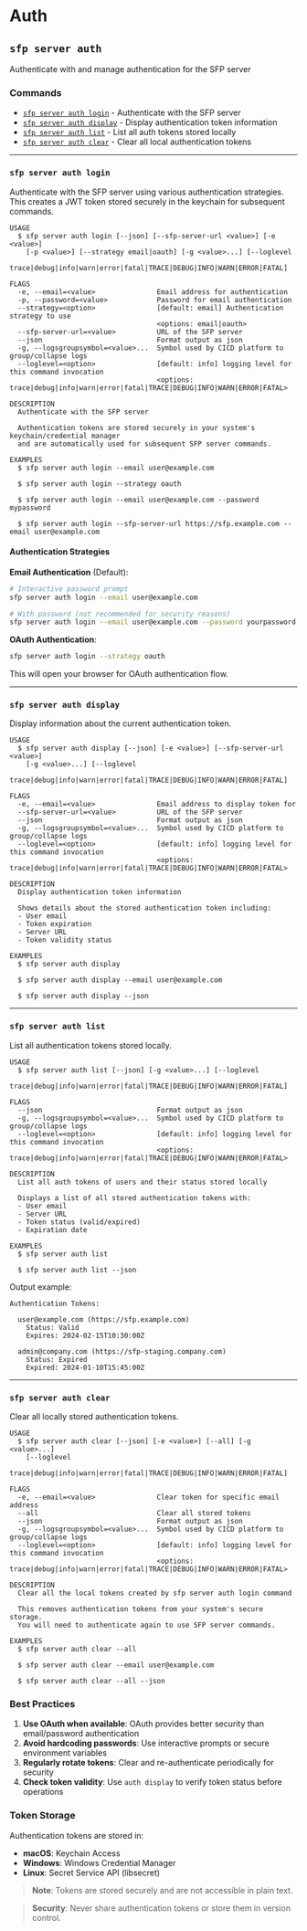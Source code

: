 # Auth

## `sfp server auth`

Authenticate with and manage authentication for the SFP server

### Commands

* [`sfp server auth login`](#sfp-server-auth-login) - Authenticate with the SFP server
* [`sfp server auth display`](#sfp-server-auth-display) - Display authentication token information
* [`sfp server auth list`](#sfp-server-auth-list) - List all auth tokens stored locally
* [`sfp server auth clear`](#sfp-server-auth-clear) - Clear all local authentication tokens

---

### `sfp server auth login`

Authenticate with the SFP server using various authentication strategies. This creates a JWT token stored securely in the keychain for subsequent commands.

```
USAGE
  $ sfp server auth login [--json] [--sfp-server-url <value>] [-e <value>]
    [-p <value>] [--strategy email|oauth] [-g <value>...] [--loglevel
    trace|debug|info|warn|error|fatal|TRACE|DEBUG|INFO|WARN|ERROR|FATAL]

FLAGS
  -e, --email=<value>               Email address for authentication
  -p, --password=<value>            Password for email authentication
  --strategy=<option>               [default: email] Authentication strategy to use
                                    <options: email|oauth>
  --sfp-server-url=<value>          URL of the SFP server
  --json                            Format output as json
  -g, --logsgroupsymbol=<value>...  Symbol used by CICD platform to group/collapse logs
  --loglevel=<option>               [default: info] logging level for this command invocation
                                    <options: trace|debug|info|warn|error|fatal|TRACE|DEBUG|INFO|WARN|ERROR|FATAL>

DESCRIPTION
  Authenticate with the SFP server

  Authentication tokens are stored securely in your system's keychain/credential manager
  and are automatically used for subsequent SFP server commands.

EXAMPLES
  $ sfp server auth login --email user@example.com

  $ sfp server auth login --strategy oauth

  $ sfp server auth login --email user@example.com --password mypassword

  $ sfp server auth login --sfp-server-url https://sfp.example.com --email user@example.com
```

#### Authentication Strategies

**Email Authentication** (Default):
```bash
# Interactive password prompt
sfp server auth login --email user@example.com

# With password (not recommended for security reasons)
sfp server auth login --email user@example.com --password yourpassword
```

**OAuth Authentication**:
```bash
sfp server auth login --strategy oauth
```
This will open your browser for OAuth authentication flow.

---

### `sfp server auth display`

Display information about the current authentication token.

```
USAGE
  $ sfp server auth display [--json] [-e <value>] [--sfp-server-url <value>]
    [-g <value>...] [--loglevel
    trace|debug|info|warn|error|fatal|TRACE|DEBUG|INFO|WARN|ERROR|FATAL]

FLAGS
  -e, --email=<value>               Email address to display token for
  --sfp-server-url=<value>          URL of the SFP server
  --json                            Format output as json
  -g, --logsgroupsymbol=<value>...  Symbol used by CICD platform to group/collapse logs
  --loglevel=<option>               [default: info] logging level for this command invocation
                                    <options: trace|debug|info|warn|error|fatal|TRACE|DEBUG|INFO|WARN|ERROR|FATAL>

DESCRIPTION
  Display authentication token information

  Shows details about the stored authentication token including:
  - User email
  - Token expiration
  - Server URL
  - Token validity status

EXAMPLES
  $ sfp server auth display

  $ sfp server auth display --email user@example.com

  $ sfp server auth display --json
```

---

### `sfp server auth list`

List all authentication tokens stored locally.

```
USAGE
  $ sfp server auth list [--json] [-g <value>...] [--loglevel
    trace|debug|info|warn|error|fatal|TRACE|DEBUG|INFO|WARN|ERROR|FATAL]

FLAGS
  --json                            Format output as json
  -g, --logsgroupsymbol=<value>...  Symbol used by CICD platform to group/collapse logs
  --loglevel=<option>               [default: info] logging level for this command invocation
                                    <options: trace|debug|info|warn|error|fatal|TRACE|DEBUG|INFO|WARN|ERROR|FATAL>

DESCRIPTION
  List all auth tokens of users and their status stored locally

  Displays a list of all stored authentication tokens with:
  - User email
  - Server URL
  - Token status (valid/expired)
  - Expiration date

EXAMPLES
  $ sfp server auth list

  $ sfp server auth list --json
```

Output example:
```
Authentication Tokens:
  
  user@example.com (https://sfp.example.com)
    Status: Valid
    Expires: 2024-02-15T10:30:00Z
    
  admin@company.com (https://sfp-staging.company.com)
    Status: Expired
    Expired: 2024-01-10T15:45:00Z
```

---

### `sfp server auth clear`

Clear all locally stored authentication tokens.

```
USAGE
  $ sfp server auth clear [--json] [-e <value>] [--all] [-g <value>...]
    [--loglevel
    trace|debug|info|warn|error|fatal|TRACE|DEBUG|INFO|WARN|ERROR|FATAL]

FLAGS
  -e, --email=<value>               Clear token for specific email address
  --all                             Clear all stored tokens
  --json                            Format output as json
  -g, --logsgroupsymbol=<value>...  Symbol used by CICD platform to group/collapse logs
  --loglevel=<option>               [default: info] logging level for this command invocation
                                    <options: trace|debug|info|warn|error|fatal|TRACE|DEBUG|INFO|WARN|ERROR|FATAL>

DESCRIPTION
  Clear all the local tokens created by sfp server auth login command

  This removes authentication tokens from your system's secure storage.
  You will need to authenticate again to use SFP server commands.

EXAMPLES
  $ sfp server auth clear --all

  $ sfp server auth clear --email user@example.com

  $ sfp server auth clear --all --json
```

### Best Practices

1. **Use OAuth when available**: OAuth provides better security than email/password authentication
2. **Avoid hardcoding passwords**: Use interactive prompts or secure environment variables
3. **Regularly rotate tokens**: Clear and re-authenticate periodically for security
4. **Check token validity**: Use `auth display` to verify token status before operations

### Token Storage

Authentication tokens are stored in:
- **macOS**: Keychain Access
- **Windows**: Windows Credential Manager
- **Linux**: Secret Service API (libsecret)

> **Note**: Tokens are stored securely and are not accessible in plain text.

> **Security**: Never share authentication tokens or store them in version control.
